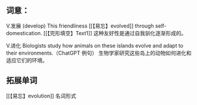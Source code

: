 ## 词意：
 V.发展 (develop)
 This friendliness [[【易忘】evolved]] through self-domestication.
[[【完形填空】Text1]]
这种友好性是通过自我驯化逐渐形成的。

V.进化
Biologists study how animals on these islands evolve and adapt to their environments.（ChatGPT 例句）
生物学家研究这些岛上的动物如何进化和适应它们的环境。

## 拓展单词
[[【易忘】evolution]] 名词形式

